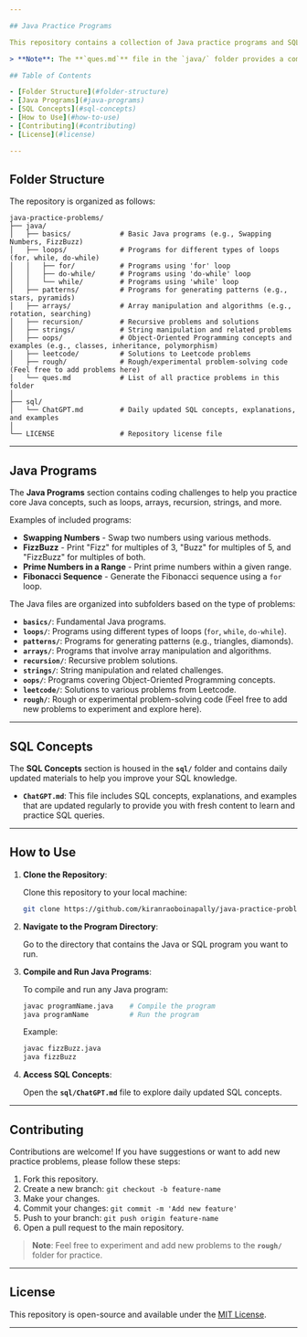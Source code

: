 ```yaml
---

## Java Practice Programs

This repository contains a collection of Java practice programs and SQL concepts to help learners strengthen their problem-solving skills and coding abilities. The repository is organized into Java-based challenges and daily updated SQL concepts, allowing you to practice both Java programming and SQL queries.

> **Note**: The **`ques.md`** file in the `java/` folder provides a complete list of problems and challenges in this repository for java practice problems.

## Table of Contents

- [Folder Structure](#folder-structure)
- [Java Programs](#java-programs)
- [SQL Concepts](#sql-concepts)
- [How to Use](#how-to-use)
- [Contributing](#contributing)
- [License](#license)

---
```


## Folder Structure

The repository is organized as follows:

```
java-practice-problems/
├── java/
│   ├── basics/            # Basic Java programs (e.g., Swapping Numbers, FizzBuzz)
│   ├── loops/             # Programs for different types of loops (for, while, do-while)
│   │   ├── for/           # Programs using 'for' loop
│   │   ├── do-while/      # Programs using 'do-while' loop
│   │   └── while/         # Programs using 'while' loop
│   ├── patterns/          # Programs for generating patterns (e.g., stars, pyramids)
│   ├── arrays/            # Array manipulation and algorithms (e.g., rotation, searching)
│   ├── recursion/         # Recursive problems and solutions
│   ├── strings/           # String manipulation and related problems
│   ├── oops/              # Object-Oriented Programming concepts and examples (e.g., classes, inheritance, polymorphism)
│   ├── leetcode/          # Solutions to Leetcode problems
│   ├── rough/             # Rough/experimental problem-solving code (Feel free to add problems here)
│   └── ques.md            # List of all practice problems in this folder
│
├── sql/
│   └── ChatGPT.md         # Daily updated SQL concepts, explanations, and examples
│
└── LICENSE                # Repository license file
```

---

## Java Programs

The **Java Programs** section contains coding challenges to help you practice core Java concepts, such as loops, arrays, recursion, strings, and more.

Examples of included programs:

- **Swapping Numbers** - Swap two numbers using various methods.
- **FizzBuzz** - Print "Fizz" for multiples of 3, "Buzz" for multiples of 5, and "FizzBuzz" for multiples of both.
- **Prime Numbers in a Range** - Print prime numbers within a given range.
- **Fibonacci Sequence** - Generate the Fibonacci sequence using a `for` loop.

The Java files are organized into subfolders based on the type of problems:

- **`basics/`**: Fundamental Java programs.
- **`loops/`**: Programs using different types of loops (`for`, `while`, `do-while`).
- **`patterns/`**: Programs for generating patterns (e.g., triangles, diamonds).
- **`arrays/`**: Programs that involve array manipulation and algorithms.
- **`recursion/`**: Recursive problem solutions.
- **`strings/`**: String manipulation and related challenges.
- **`oops/`**: Programs covering Object-Oriented Programming concepts.
- **`leetcode/`**: Solutions to various problems from Leetcode.
- **`rough/`**: Rough or experimental problem-solving code (Feel free to add new problems to experiment and explore here).

---

## SQL Concepts

The **SQL Concepts** section is housed in the **`sql/`** folder and contains daily updated materials to help you improve your SQL knowledge.

- **`ChatGPT.md`**: This file includes SQL concepts, explanations, and examples that are updated regularly to provide you with fresh content to learn and practice SQL queries.

---

## How to Use

1. **Clone the Repository**:

   Clone this repository to your local machine:

   ```bash
   git clone https://github.com/kiranraoboinapally/java-practice-problems.git
   ```

2. **Navigate to the Program Directory**:

   Go to the directory that contains the Java or SQL program you want to run.

3. **Compile and Run Java Programs**:

   To compile and run any Java program:

   ```bash
   javac programName.java    # Compile the program
   java programName          # Run the program
   ```

   Example:

   ```bash
   javac fizzBuzz.java
   java fizzBuzz
   ```

4. **Access SQL Concepts**:

   Open the **`sql/ChatGPT.md`** file to explore daily updated SQL concepts.

---

## Contributing

Contributions are welcome! If you have suggestions or want to add new practice problems, please follow these steps:

1. Fork this repository.
2. Create a new branch: `git checkout -b feature-name`
3. Make your changes.
4. Commit your changes: `git commit -m 'Add new feature'`
5. Push to your branch: `git push origin feature-name`
6. Open a pull request to the main repository.

> **Note**: Feel free to experiment and add new problems to the **`rough/`** folder for practice.

---

## License

This repository is open-source and available under the [MIT License](LICENSE).

---
